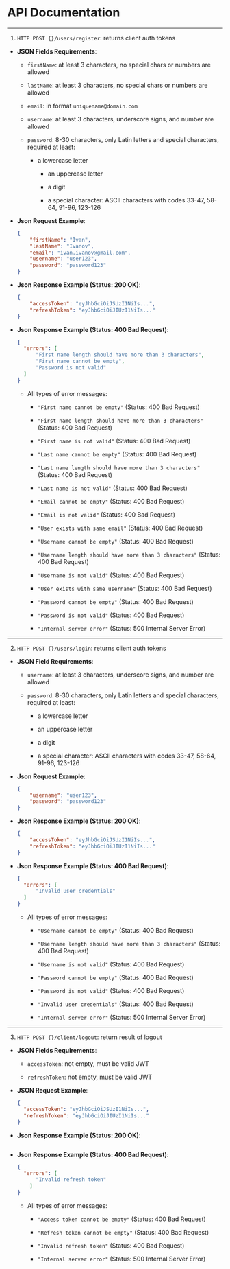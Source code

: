 # API Documentation

---

1) `HTTP POST {}/users/register`: returns client auth tokens
- **JSON Fields Requirements**:
  
   - `firstName`: at least 3 characters, no special chars or numbers are allowed
  
   - `lastName`: at least 3 characters, no special chars or numbers are allowed
  
   - `email`: in format `uniquename@domain.com`
  
   - `username`: at least 3 characters, underscore signs, and number are allowed
  
   - `password`: 8-30 characters, only Latin letters and special characters, required at least:
     
      - a lowercase letter
        
         - an uppercase letter
        
         - a digit
        
         - a special character: ASCII characters with codes 33-47, 58-64, 91-96, 123-126

- **Json Request Example**:
  
  ```json
  {
      "firstName": "Ivan",
      "lastName": "Ivanov",
      "email": "ivan.ivanov@gmail.com",
      "username": "user123",
      "password": "password123"
  }
  ```

- **Json Response Example (Status: 200 OK)**:
  
  ```json
  {
      "accessToken": "eyJhbGciOiJSUzI1NiIs...",
      "refreshToken": "eyJhbGciOiJIUzI1NiIs..."
  }
  ```

- **Json Response Example (Status: 400 Bad Request)**:
  
  ```json
  {
    "errors": [
        "First name length should have more than 3 characters",
        "First name cannot be empty",
        "Password is not valid"    
    ]      
  }
  ```
  
   - All types of error messages:
     
      - `"First name cannot be empty"` (Status: 400 Bad Request)
     
      - `"First name length should have more than 3 characters"` (Status: 400 Bad Request)
     
      - `"First name is not valid"` (Status: 400 Bad Request)
     
      - `"Last name cannot be empty"` (Status: 400 Bad Request)
     
      - `"Last name length should have more than 3 characters"` (Status: 400 Bad Request)
     
      - `"Last name is not valid"` (Status: 400 Bad Request)
     
      - `"Email cannot be empty"` (Status: 400 Bad Request)
     
      - `"Email is not valid"` (Status: 400 Bad Request)
     
      - `"User exists with same email"` (Status: 400 Bad Request)
     
      - `"Username cannot be empty"` (Status: 400 Bad Request)
     
      - `"Username length should have more than 3 characters"` (Status: 400 Bad Request)
     
      - `"Username is not valid"` (Status: 400 Bad Request)
     
      - `"User exists with same username"` (Status: 400 Bad Request)
     
      - `"Password cannot be empty"` (Status: 400 Bad Request)
     
      - `"Password is not valid"` (Status: 400 Bad Request)
     
      - `"Internal server error"` (Status: 500 Internal Server Error)

---

2) `HTTP POST {}/users/login`: returns client auth tokens
- **JSON Field Requirements**:
  
   - `username`: at least 3 characters, underscore signs, and number are allowed
  
   - `password`: 8-30 characters, only Latin letters and special characters, required at least:
     
      - a lowercase letter
     
      - an uppercase letter
     
      - a digit
     
      - a special character: ASCII characters with codes 33-47, 58-64, 91-96, 123-126

- **Json Request Example**:
  
  ```json
  {
      "username": "user123",
      "password": "password123"
  }
  ```

- **Json Response Example (Status: 200 OK)**:
  
  ```json
  {
      "accessToken": "eyJhbGciOiJSUzI1NiIs...",
      "refreshToken": "eyJhbGciOiJIUzI1NiIs..."
  }
  ```

- **Json Response Example (Status: 400 Bad Request)**:
  
  ```json
  {
    "errors": [
        "Invalid user credentials"    
    ]      
  }
  ```
  
   - All types of error messages:
     
      - `"Username cannot be empty"` (Status: 400 Bad Request)
     
      - `"Username length should have more than 3 characters"` (Status: 400 Bad Request)
     
      - `"Username is not valid"` (Status: 400 Bad Request)
     
      - `"Password cannot be empty"` (Status: 400 Bad Request)
     
      - `"Password is not valid"` (Status: 400 Bad Request)
     
      - `"Invalid user credentials"` (Status: 400 Bad Request)
     
      - `"Internal server error"` (Status: 500 Internal Server Error)

---

3) `HTTP POST {}/client/logout`: return result of logout
- **JSON Fields Requirements**:
  
   - `accessToken`: not empty, must be valid JWT
  
   - `refreshToken`: not empty, must be valid JWT

- **JSON Request Example**:
  
  ```json
  {    
    "accessToken": "eyJhbGciOiJSUzI1NiIs...",
    "refreshToken": "eyJhbGciOiJIUzI1NiIs..."
  }
  ```

- **Json Response Example (Status: 200 OK)**:
  
  ```json
  
  ```

- **Json Response Example (Status: 400 Bad Request)**:
  
  ```json
  {
    "errors": [
        "Invalid refresh token"    
      ]      
  }
  ```
  
   - All types of error messages:
     
      - `"Access token cannot be empty"` (Status: 400 Bad Request)
     
      - `"Refresh token cannot be empty"` (Status: 400 Bad Request)
     
      - `"Invalid refresh token"` (Status: 400 Bad Request)
     
      - `"Internal server error"` (Status: 500 Internal Server Error)    
